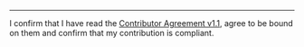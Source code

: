 

______________________________________
I confirm that I have read the [Contributor Agreement v1.1](https://github.com/tegonal/scripts/blob/v4.9.0/.github/Contributor%20Agreement.txt), agree to be bound on them and confirm that my contribution is compliant.
